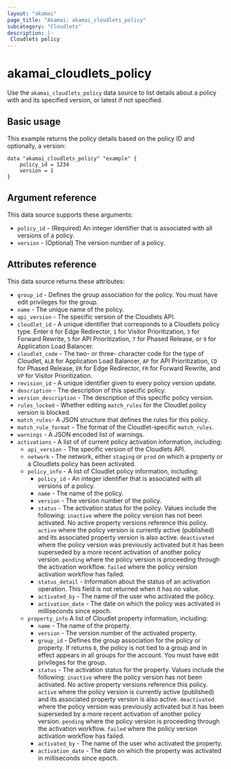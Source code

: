 ```yaml
---
layout: "akamai"
page_title: "Akamai: akamai_cloudlets_policy"
subcategory: "Cloudlets"
description: |-
 Cloudlets policy
---
```


# akamai_cloudlets_policy

Use the `akamai_cloudlets_policy` data source to list details about a policy with and its specified version, or latest if not specified.

## Basic usage

This example returns the policy details based on the policy ID and optionally, a version:

```hcl
data "akamai_cloudlets_policy" "example" {
    policy_id = 1234
    version = 1
}
```

## Argument reference

This data source supports these arguments:

* `policy_id` - (Required) An integer identifier that is associated with all versions of a policy.
* `version` - (Optional) The version number of a policy.

## Attributes reference

This data source returns these attributes:

* `group_id` - Defines the group association for the policy. You must have edit privileges for the group.
* `name` - The unique name of the policy.
* `api_version` - The specific version of the Cloudlets API.
* `cloudlet_id` - A unique identifier that corresponds to a Cloudlets policy type. Enter `0` for Edge Redirector, `1` for Visitor Prioritization, `3` for Forward Rewrite, `5` for API Prioritization, `7` for Phased Release, or `9` for Application Load Balancer.
* `cloudlet_code` - The two- or three- character code for the type of Cloudlet, `ALB` for Application Load Balancer, `AP` for API Prioritization, `CD` for Phased Release, `ER` for Edge Redirector, `FR` for Forward Rewrite, and `VP` for Visitor Prioritization.
* `revision_id` - A unique identifier given to every policy version update.
* `description` - The description of this specific policy.
* `version_description` - The description of this specific policy version.
* `rules_locked` - Whether editing `match_rules` for the Cloudlet policy version is blocked.
* `match_rules`- A JSON structure that defines the rules for this policy.
* `match_rule_format` - The format of the Cloudlet-specific `match_rules`.
* `warnings` - A JSON encoded list of warnings.
* `activations` - A list of of current policy activation information, including:
  * `api_version` - The specific version of the Cloudlets API.
  * `network` - The network, either `staging` or `prod` on which a property or a Cloudlets policy has been activated.
  * `policy_info` - A list of Cloudlet policy information, including:
      * `policy_id` - An integer identifier that is associated with all versions of a policy.
      * `name` - The name of the policy.
      * `version` - The version number of the policy.
      * `status` - The activation status for the policy. Values include the following: `inactive` where the policy version has not been activated. No active property versions reference this policy. `active` where the policy version is currently active (published) and its associated property version is also active. `deactivated` where the policy version was previously activated but it has been superseded by a more recent activation of another policy version. `pending` where the policy version is proceeding through the activation workflow. `failed` where the policy version activation workflow has failed.
      * `status_detail` - Information about the status of an activation operation. This field is not returned when it has no value.
      * `activated_by` - The name of the user who activated the policy.
      * `activation_date` - The date on which the policy was activated in milliseconds since epoch.
  * `property_info` A list of Cloudlet property information, including:
      * `name` - The name of the property.
      * `version` - The version number of the activated property.
      * `group_id` - Defines the group association for the policy or property. If returns `0`, the policy is not tied to a group and in effect appears in all groups for the account. You must have edit privileges for the group.
      * `status` - The activation status for the property. Values include the following: `inactive` where the policy version has not been activated. No active property versions reference this policy. `active` where the policy version is currently active (published) and its associated property version is also active. `deactivated` where the policy version was previously activated but it has been superseded by a more recent activation of another policy version. `pending` where the policy version is proceeding through the activation workflow. `failed` where the policy version activation workflow has failed.
      * `activated_by` - The name of the user who activated the property.
      * `activation_date` - The date on which the property was activated in milliseconds since epoch.
